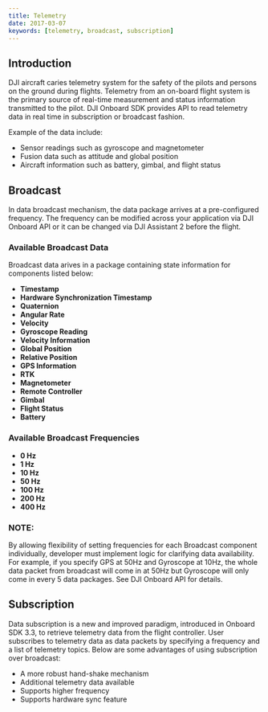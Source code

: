 ```yaml
---
title: Telemetry
date: 2017-03-07
keywords: [telemetry, broadcast, subscription]
---
```


## Introduction

DJI aircraft caries telemetry system for the safety of the pilots and persons on the ground during flights. Telemetry from an on-board flight system is the primary source of real-time measurement and status information transmitted to the pilot.
DJI Onboard SDK provides API to read telemetry data in real time in subscription or broadcast fashion. 

Example of the data include:
 
* Sensor readings such as gyroscope and magnetometer
* Fusion data such as attitude and global position
* Aircraft information such as battery, gimbal, and flight status

## Broadcast

In data broadcast mechanism, the data package arrives at a pre-configured frequency. The frequency can be modified across your application via DJI Onboard API or it can be changed via DJI Assistant 2 before the flight.

### Available Broadcast Data

Broadcast data arives in a package containing state information for components listed below: 

* **Timestamp**
* **Hardware Synchronization Timestamp**
* **Quaternion**
* **Angular Rate**
* **Velocity**
* **Gyroscope Reading**
* **Velocity Information**
* **Global Position**
* **Relative Position**
* **GPS Information**
* **RTK**
* **Magnetometer**
* **Remote Controller**
* **Gimbal**
* **Flight Status**
* **Battery**

### Available Broadcast Frequencies 

* **0 Hz**
* **1 Hz**
* **10 Hz**
* **50 Hz**
* **100 Hz**
* **200 Hz**
* **400 Hz**

### NOTE:

By allowing flexibility of setting frequencies for each Broadcast component individually, developer must implement logic for clarifying data availability. For example, if you specify GPS at 50Hz and Gyroscope at 10Hz, the whole data packet from broadcast will come in at 50Hz but Gyroscope will only come in every 5 data packages. See DJI Onboard API for details.


## Subscription

Data subscription is a new and improved paradigm, introduced in Onboard SDK 3.3, to retrieve telemetry data from the flight controller. User subscribes to telemetry data as data packets by specifying a frequency and a list of telemetry topics. Below are some advantages of using subscription over broadcast:
* A more robust hand-shake mechanism
* Additional telemetry data available
* Supports higher frequency
* Supports hardware sync feature

